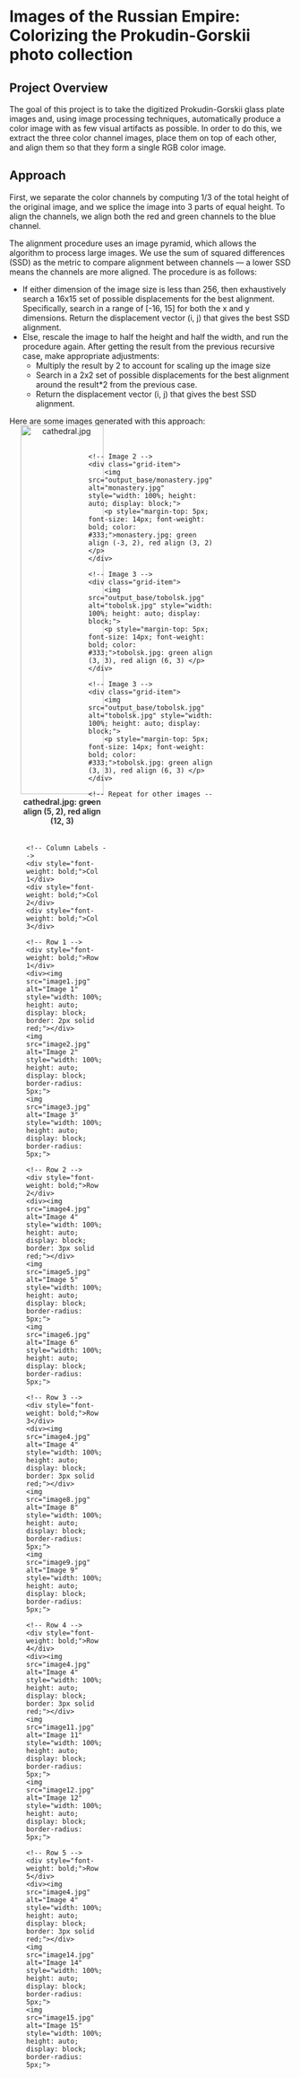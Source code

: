 # Images of the Russian Empire: Colorizing the Prokudin-Gorskii photo collection

## Project Overview

The goal of this project is to take the digitized Prokudin-Gorskii glass plate images and, using image processing techniques, automatically produce a color image with as few visual artifacts as possible. In order to do this, we extract the three color channel images, place them on top of each other, and align them so that they form a single RGB color image.

## Approach
First, we separate the color channels by computing 1/3 of the total height of the original image, and we splice the image into 3 parts of equal height. To align the channels, we align both the red and green channels to the blue channel.

The alignment procedure uses an image pyramid, which allows the algorithm to process large images. We use the sum of squared differences (SSD) as the metric to compare alignment between channels — a lower SSD means the channels are more aligned. The procedure is as follows:

* If either dimension of the image size is less than 256, then exhaustively search a 16x15 set of possible displacements for the best alignment. Specifically, search in a range of [-16, 15] for both the x and y dimensions. Return the displacement vector (i, j) that gives the best SSD alignment.
* Else, rescale the image to half the height and half the width, and run the procedure again. After getting the result from the previous recursive case, make appropriate adjustments:
    * Multiply the result by 2 to account for scaling up the image size
    * Search in a 2x2 set of possible displacements for the best alignment around the result*2 from the previous case.
    * Return the displacement vector (i, j) that gives the best SSD alignment.

Here are some images generated with this approach:

<div style="display: grid; grid-template-columns: repeat(3, 1fr); grid-gap: 10px; padding: 20px; max-width: 1200px; margin: auto; align-items: center; justify-items: center;">
    <!-- Image 1 -->
    <div style="text-align: center;">
        <img src="output_base/cathedral.jpg" alt="cathedral.jpg" style="width: 100%; height: auto; display: block;">
        <p style="margin-top: 5px; font-size: 14px; font-weight: bold; color: #333;">cathedral.jpg: green align (5, 2), red align (12, 3) </p>
    </div>

    <!-- Image 2 -->
    <div class="grid-item">
        <img src="output_base/monastery.jpg" alt="monastery.jpg" style="width: 100%; height: auto; display: block;">
        <p style="margin-top: 5px; font-size: 14px; font-weight: bold; color: #333;">monastery.jpg: green align (-3, 2), red align (3, 2) </p>
    </div>

    <!-- Image 3 -->
    <div class="grid-item">
        <img src="output_base/tobolsk.jpg" alt="tobolsk.jpg" style="width: 100%; height: auto; display: block;">
        <p style="margin-top: 5px; font-size: 14px; font-weight: bold; color: #333;">tobolsk.jpg: green align (3, 3), red align (6, 3) </p>
    </div>

    <!-- Image 3 -->
    <div class="grid-item">
        <img src="output_base/tobolsk.jpg" alt="tobolsk.jpg" style="width: 100%; height: auto; display: block;">
        <p style="margin-top: 5px; font-size: 14px; font-weight: bold; color: #333;">tobolsk.jpg: green align (3, 3), red align (6, 3) </p>
    </div>

    <!-- Repeat for other images -->
</div>


<div style="display: grid; grid-template-columns: auto repeat(3, 1fr); grid-template-rows: auto repeat(5, 1fr); grid-gap: 10px; padding: 20px; max-width: 1200px; margin: auto; align-items: center; justify-items: center;">
    <!-- Empty top-left cell -->
    <div></div>

    <!-- Column Labels -->
    <div style="font-weight: bold;">Col 1</div>
    <div style="font-weight: bold;">Col 2</div>
    <div style="font-weight: bold;">Col 3</div>

    <!-- Row 1 -->
    <div style="font-weight: bold;">Row 1</div>
    <div><img src="image1.jpg" alt="Image 1" style="width: 100%; height: auto; display: block; border: 2px solid red;"></div>
    <img src="image2.jpg" alt="Image 2" style="width: 100%; height: auto; display: block; border-radius: 5px;">
    <img src="image3.jpg" alt="Image 3" style="width: 100%; height: auto; display: block; border-radius: 5px;">

    <!-- Row 2 -->
    <div style="font-weight: bold;">Row 2</div>
    <div><img src="image4.jpg" alt="Image 4" style="width: 100%; height: auto; display: block; border: 3px solid red;"></div>
    <img src="image5.jpg" alt="Image 5" style="width: 100%; height: auto; display: block; border-radius: 5px;">
    <img src="image6.jpg" alt="Image 6" style="width: 100%; height: auto; display: block; border-radius: 5px;">

    <!-- Row 3 -->
    <div style="font-weight: bold;">Row 3</div>
    <div><img src="image4.jpg" alt="Image 4" style="width: 100%; height: auto; display: block; border: 3px solid red;"></div>
    <img src="image8.jpg" alt="Image 8" style="width: 100%; height: auto; display: block; border-radius: 5px;">
    <img src="image9.jpg" alt="Image 9" style="width: 100%; height: auto; display: block; border-radius: 5px;">

    <!-- Row 4 -->
    <div style="font-weight: bold;">Row 4</div>
    <div><img src="image4.jpg" alt="Image 4" style="width: 100%; height: auto; display: block; border: 3px solid red;"></div>
    <img src="image11.jpg" alt="Image 11" style="width: 100%; height: auto; display: block; border-radius: 5px;">
    <img src="image12.jpg" alt="Image 12" style="width: 100%; height: auto; display: block; border-radius: 5px;">

    <!-- Row 5 -->
    <div style="font-weight: bold;">Row 5</div>
    <div><img src="image4.jpg" alt="Image 4" style="width: 100%; height: auto; display: block; border: 3px solid red;"></div>
    <img src="image14.jpg" alt="Image 14" style="width: 100%; height: auto; display: block; border-radius: 5px;">
    <img src="image15.jpg" alt="Image 15" style="width: 100%; height: auto; display: block; border-radius: 5px;">
</div>
